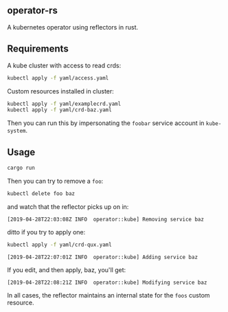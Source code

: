 ## operator-rs
A kubernetes operator using reflectors in rust.

## Requirements
A kube cluster with access to read crds:

```sh
kubectl apply -f yaml/access.yaml
```

Custom resources installed in cluster:

```sh
kubectl apply -f yaml/examplecrd.yaml
kubectl apply -f yaml/crd-baz.yaml
```

Then you can run this by impersonating the `foobar` service account in `kube-system`.


## Usage

```sh
cargo run
```

Then you can try to remove a `foo`:

```sh
kubectl delete foo baz
```

and watch that the reflector picks up on in:

```
[2019-04-28T22:03:08Z INFO  operator::kube] Removing service baz
```

ditto if you try to apply one:

```sh
kubectl apply -f yaml/crd-qux.yaml
```

```
[2019-04-28T22:07:01Z INFO  operator::kube] Adding service baz
```

If you edit, and then apply, baz, you'll get:

```
[2019-04-28T22:08:21Z INFO  operator::kube] Modifying service baz
```

In all cases, the reflector maintains an internal state for the `foos` custom resource.

